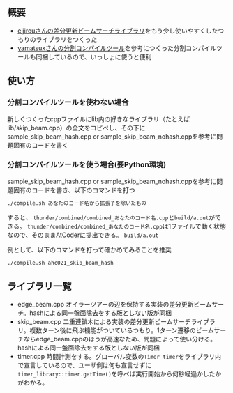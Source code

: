 ## 概要

- [eijirouさんの差分更新ビームサーチライブラリ](https://eijirou-kyopro.hatenablog.com/entry/2024/02/01/115639)をもう少し使いやすくしたつもりのライブラリをつくった
- [yamatsuxさんの分割コンパイルツール](https://github.com/ymatsux/competitive-programming/tree/main/combiner)を参考につくった分割コンパイルツールも同梱しているので、いっしょに使うと便利

## 使い方

### 分割コンパイルツールを使わない場合
新しくつくったcppファイルにlib内の好きなライブラリ（たとえばlib/skip_beam.cpp）の全文をコピペし、その下にsample_skip_beam_hash.cpp or sample_skip_beam_nohash.cppを参考に問題固有のコードを書く

### 分割コンパイルツールを使う場合(要Python環境)

sample_skip_beam_hash.cpp or sample_skip_beam_nohash.cppを参考に問題固有のコードを書き、以下のコマンドを打つ

```bash
./compile.sh あなたのコード名から拡張子を除いたもの
```

すると、
`thunder/combined/combined_あなたのコード名.cpp`と`build/a.out`ができる。
`thunder/combined/combined_あなたのコード名.cpp`は1ファイルで動く状態なので、そのままAtCoderに提出できる。
`build/a.out`

例として、以下のコマンドを打って確かめてみることを推奨

```bash
./compile.sh ahc021_skip_beam_hash
```

## ライブラリ一覧
- edge_beam.cpp
 オイラーツアーの辺を保持する実装の差分更新ビームサーチ。hashによる同一盤面除去をする版としない版が同梱
- skip_beam.cpp
 二重連鎖木による実装の差分更新ビームサーチライブラリ。複数ターン後に飛ぶ機能がついているつもり。1ターン遷移のビームサーチならedge_beam.cppのほうが高速なため、問題によって使い分ける。hashによる同一盤面除去をする版としない版が同梱
- timer.cpp
 時間計測をする。グローバル変数の`Timer timer`をライブラリ内で宣言しているので、ユーザ側は何も宣言せずに`timer_library::timer.getTime()`を呼べば実行開始から何秒経過かしたかがわかる。